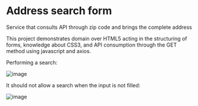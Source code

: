 # Address search form
Service that consults API through zip code and brings the complete address

This project demonstrates domain over HTML5 acting in the structuring of forms, 
knowledge about CSS3, and API consumption through the GET method using javascript and axios.


Performing a search:

![image](https://user-images.githubusercontent.com/60449239/217531148-e569bb51-0c2f-46fd-8b6e-edbbb99ed145.png)



It should not allow a search when the input is not filled:

![image](https://user-images.githubusercontent.com/60449239/217531335-33596c43-f9ce-49d9-b19f-b9086f18e322.png)

